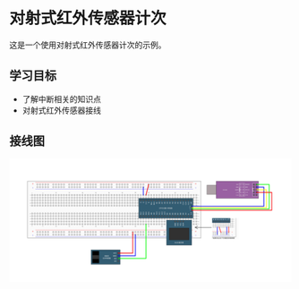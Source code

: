 # 对射式红外传感器计次

这是一个使用对射式红外传感器计次的示例。

## 学习目标

- 了解中断相关的知识点
- 对射式红外传感器接线

## 接线图

![](../../images/5-1%20对射式红外传感器计次.jpg)
